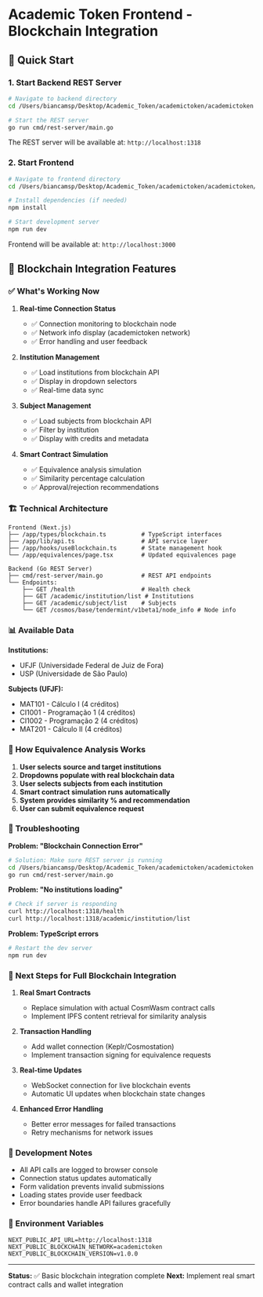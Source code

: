 # Academic Token Frontend - Blockchain Integration

## 🚀 Quick Start

### 1. Start Backend REST Server
```bash
# Navigate to backend directory
cd /Users/biancamsp/Desktop/Academic_Token/academictoken/academictoken

# Start the REST server
go run cmd/rest-server/main.go
```

The REST server will be available at: `http://localhost:1318`

### 2. Start Frontend
```bash
# Navigate to frontend directory
cd /Users/biancamsp/Desktop/Academic_Token/academictoken/academictoken/academic-token-frontend

# Install dependencies (if needed)
npm install

# Start development server
npm run dev
```

Frontend will be available at: `http://localhost:3000`

## 🔗 Blockchain Integration Features

### ✅ What's Working Now

1. **Real-time Connection Status**
   - ✅ Connection monitoring to blockchain node
   - ✅ Network info display (academictoken network)
   - ✅ Error handling and user feedback

2. **Institution Management**
   - ✅ Load institutions from blockchain API
   - ✅ Display in dropdown selectors
   - ✅ Real-time data sync

3. **Subject Management**
   - ✅ Load subjects from blockchain API
   - ✅ Filter by institution
   - ✅ Display with credits and metadata

4. **Smart Contract Simulation**
   - ✅ Equivalence analysis simulation
   - ✅ Similarity percentage calculation
   - ✅ Approval/rejection recommendations

### 🏗️ Technical Architecture

```
Frontend (Next.js)
├── /app/types/blockchain.ts          # TypeScript interfaces
├── /app/lib/api.ts                   # API service layer
├── /app/hooks/useBlockchain.ts       # State management hook
└── /app/equivalences/page.tsx        # Updated equivalences page

Backend (Go REST Server)
├── cmd/rest-server/main.go           # REST API endpoints
└── Endpoints:
    ├── GET /health                   # Health check
    ├── GET /academic/institution/list # Institutions
    ├── GET /academic/subject/list    # Subjects
    └── GET /cosmos/base/tendermint/v1beta1/node_info # Node info
```

### 📊 Available Data

**Institutions:**
- UFJF (Universidade Federal de Juiz de Fora)
- USP (Universidade de São Paulo)

**Subjects (UFJF):**
- MAT101 - Cálculo I (4 créditos)
- CI1001 - Programação 1 (4 créditos)
- CI1002 - Programação 2 (4 créditos)
- MAT201 - Cálculo II (4 créditos)

### 🔄 How Equivalence Analysis Works

1. **User selects source and target institutions**
2. **Dropdowns populate with real blockchain data**
3. **User selects subjects from each institution**
4. **Smart contract simulation runs automatically**
5. **System provides similarity % and recommendation**
6. **User can submit equivalence request**

### 🐛 Troubleshooting

**Problem: "Blockchain Connection Error"**
```bash
# Solution: Make sure REST server is running
cd /Users/biancamsp/Desktop/Academic_Token/academictoken/academictoken
go run cmd/rest-server/main.go
```

**Problem: "No institutions loading"**
```bash
# Check if server is responding
curl http://localhost:1318/health
curl http://localhost:1318/academic/institution/list
```

**Problem: TypeScript errors**
```bash
# Restart the dev server
npm run dev
```

### 🎯 Next Steps for Full Blockchain Integration

1. **Real Smart Contracts**
   - Replace simulation with actual CosmWasm contract calls
   - Implement IPFS content retrieval for similarity analysis

2. **Transaction Handling**
   - Add wallet connection (Keplr/Cosmostation)
   - Implement transaction signing for equivalence requests

3. **Real-time Updates**
   - WebSocket connection for live blockchain events
   - Automatic UI updates when blockchain state changes

4. **Enhanced Error Handling**
   - Better error messages for failed transactions
   - Retry mechanisms for network issues

### 📝 Development Notes

- All API calls are logged to browser console
- Connection status updates automatically
- Form validation prevents invalid submissions
- Loading states provide user feedback
- Error boundaries handle API failures gracefully

### 🔧 Environment Variables

```env
NEXT_PUBLIC_API_URL=http://localhost:1318
NEXT_PUBLIC_BLOCKCHAIN_NETWORK=academictoken
NEXT_PUBLIC_BLOCKCHAIN_VERSION=v1.0.0
```

---

**Status:** ✅ Basic blockchain integration complete
**Next:** Implement real smart contract calls and wallet integration
